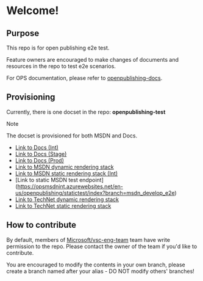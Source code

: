 # Welcome!

## Purpose
This repo is for open publishing e2e test.

Feature owners are encouraged to make changes of documents and resources in the repo to test e2e scenarios.

For OPS documentation, please refer to [openpublishing-docs](https://ppe.msdn.microsoft.com/en-us/openpublishing/docs?branch=master).

## Provisioning
Currently, there is one docset in the repo: **openpublishing-test**

> [!NOTE]
> The docset is provisioned for both MSDN and Docs.
> + [Link to Docs (Int)](https://docspilot.azurewebsites.net/en-us/openpublishing/test/index?branch=master)
> + [Link to Docs (Stage)](https://stage.docs.microsoft.com/en-us/openpublishing/test/index?branch=master)
> + [Link to Docs (Prod)](https://docs.microsoft.com/en-us/openpublishing/test/index?branch=master)
> + [Link to MSDN dynamic rendering stack](https://ppe.msdn.microsoft.com/en-us/openpublishing/test?branch=master)
> + [Link to MSDN static rendering stack (Int)](https://opsmsdnint.azurewebsites.net/en-us/openpublishing/test/index?branch=master)
> + [Link to static MSDN test endpoint] (https://opsmsdnint.azurewebsites.net/en-us/openpublishing/statictest/index?branch=msdn_develop_e2e)
> + [Link to TechNet dynamic rendering stack](https://ppe.technet.microsoft.com/en-us/openpublishing/test-tn/index?branch=master)
> + [Link to TechNet static rendering stack](https://opstechnetint.azurewebsites.net/en-us/openpublishing/test-tn/index?branch=master)

## How to contribute
By default, members of [Microsoft/vsc-eng-team](https://github.com/orgs/Microsoft/teams/vsc-eng-team) team have write permission to the repo. Please contact the owner of the team if you'd like to contribute.

You are encouraged to modify the contents in your own branch, please create a branch named after your alias - DO NOT modify others' branches! 
